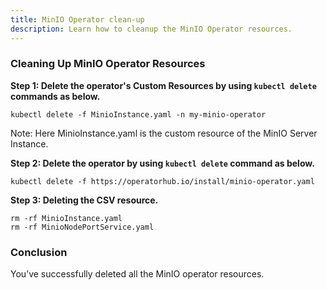 ```yaml
---
title: MinIO Operator clean-up 
description: Learn how to cleanup the MinIO Operator resources.
---
```



### Cleaning Up MinIO Operator Resources


**Step 1: Delete the operator's Custom Resources by using `kubectl delete` commands as below.**

 
 ```execute
 kubectl delete -f MinioInstance.yaml -n my-minio-operator
 ```

Note: Here MinioInstance.yaml is the custom resource of the MinIO Server Instance.


**Step 2: Delete the operator by using `kubectl delete` command as below.**
 
   
 ```execute
 kubectl delete -f https://operatorhub.io/install/minio-operator.yaml
 ```
 
 
**Step 3: Deleting the CSV resource.**
 
 
  ```execute
  rm -rf MinioInstance.yaml
  rm -rf MinioNodePortService.yaml
  ```
  
 ### Conclusion

You’ve successfully deleted all the MinIO operator resources.
